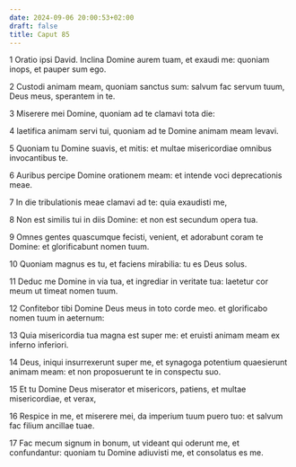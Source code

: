 ```yaml
---
date: 2024-09-06 20:00:53+02:00
draft: false
title: Caput 85
---
```





1 Oratio ipsi David. Inclina Domine aurem tuam, et exaudi me: quoniam inops, et pauper sum ego.

2 Custodi animam meam, quoniam sanctus sum: salvum fac servum tuum, Deus meus, sperantem in te.

3 Miserere mei Domine, quoniam ad te clamavi tota die:

4 laetifica animam servi tui, quoniam ad te Domine animam meam levavi.

5 Quoniam tu Domine suavis, et mitis: et multae misericordiae omnibus invocantibus te.

6 Auribus percipe Domine orationem meam: et intende voci deprecationis meae.

7 In die tribulationis meae clamavi ad te: quia exaudisti me,

8 Non est similis tui in diis Domine: et non est secundum opera tua.

9 Omnes gentes quascumque fecisti, venient, et adorabunt coram te Domine: et glorificabunt nomen tuum.

10 Quoniam magnus es tu, et faciens mirabilia: tu es Deus solus.

11 Deduc me Domine in via tua, et ingrediar in veritate tua: laetetur cor meum ut timeat nomen tuum.

12 Confitebor tibi Domine Deus meus in toto corde meo. et glorificabo nomen tuum in aeternum:

13 Quia misericordia tua magna est super me: et eruisti animam meam ex inferno inferiori.

14 Deus, iniqui insurrexerunt super me, et synagoga potentium quaesierunt animam meam: et non proposuerunt te in conspectu suo.

15 Et tu Domine Deus miserator et misericors, patiens, et multae misericordiae, et verax,

16 Respice in me, et miserere mei, da imperium tuum puero tuo: et salvum fac filium ancillae tuae.

17 Fac mecum signum in bonum, ut videant qui oderunt me, et confundantur: quoniam tu Domine adiuvisti me, et consolatus es me.

